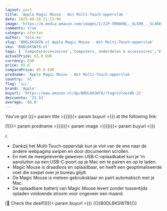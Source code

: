 ```yaml
---
layout: post
title: 'Apple Magic Mouse - Wit Multi‑Touch-oppervlak '
date: 2025-08-28 21:13:06
image: 'https://m.media-amazon.com/images/I/21P-5RKWVNL._SL500_._SL400_.jpg'
comments: true
category: ofertas
author: 'tole.es'
slug: 'B0DL6KSW78-nl Apple Magic Mouse - Wit Multi‑Touch-oppervlak'
sku: 'B0DL6KSW78-nl'
tags: [ 'Computeraccessoires','Computers, onderdelen & accessoires','Elektronica','Muizen','Toetsenborden, muizen & invoerapparaten','apple','🇳🇱', ]
actualPrice: 65.0 EUR
currency: EUR
price: 65.0
comparePrice: 85.0 EUR
prodname: 'Apple Magic Mouse - Wit Multi‑Touch-oppervlak '
country: 'nl'
flag: '🇳🇱'
brand: 'Apple'
buyurl: 'https://www.amazon.nl/dp/B0DL6KSW78/?tag=tolees0b-21'
descuento: '23.53'
average: '65.0'
---
```


You've got [{{< param title >}}]({{< param buyurl >}}) at the following link:

[![{{< param prodname >}}]({{< param image >}})]({{< param buyurl >}})

ℹ️:

- Dankzij het Multi‑Touch-oppervlak kun je vlot van de ene naar de andere webpagina swipen en door documenten scrollen.
- En met de meegeleverde geweven USB‑C-oplaadkabel kun je ’m aansluiten op een USB-C‑poort op je Mac om te pairen en op te laden.
- Magic Mouse is draadloos en oplaadbaar, en heeft een geoptimaliseerde voet die soepel over je bureau glijdt.
- De Magic Mouse is meteen gebruiksklaar en pairt automatisch met je Mac.
- De oplaadbare batterij van Magic Mouse levert zonder tussentijds opladen voldoende stroom voor ongeveer een maand.

[🛒 Check the deal!!]({{< param buyurl >}})
{{<world>}}B0DL6KSW78{{</world>}}
